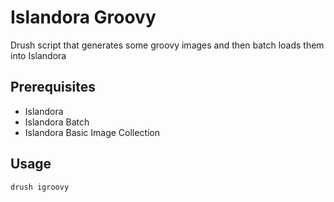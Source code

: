 # Islandora Groovy

Drush script that generates some groovy images and then batch loads them into Islandora

## Prerequisites

* Islandora
* Islandora Batch
* Islandora Basic Image Collection

## Usage

```drush igroovy```
